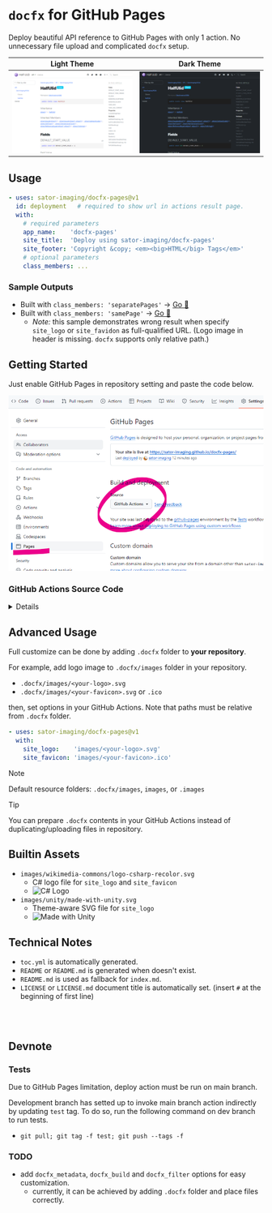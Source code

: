 # `docfx` for GitHub Pages

Deploy beautiful API reference to GitHub Pages with only 1 action. No unnecessary file upload and complicated `docfx` setup.

| Light Theme | Dark Theme |
|:-----------:|:----------:|
| ![Light Theme](images/docfx-pages-light.png)  | ![Dark Theme](images/docfx-pages-dark.png)



## Usage

```yaml
- uses: sator-imaging/docfx-pages@v1
  id: deployment   # required to show url in actions result page.
  with:
    # required parameters
    app_name:    'docfx-pages'
    site_title:  'Deploy using sator-imaging/docfx-pages'
    site_footer: 'Copyright &copy; <em><big>HTML</big> Tags</em>'
    # optional parameters
    class_members: ...
```


### Sample Outputs

- Built with `class_members: 'separatePages'` → [Go 🧾](https://sator-imaging.github.io/Half-Ulid/api/SatorImaging.HUlid.html)
- Built with `class_members: 'samePage'` → [Go 🧾](https://sator-imaging.github.io/docfx-pages/api/SatorImaging.DocFXPages.Tests.App.html)
  - *Note:* this sample demonstrates wrong result when specify `site_logo` or `site_favidon` as full-qualified URL. (Logo image in header is missing. `docfx` supports only relative path.)



## Getting Started

Just enable GitHub Pages in repository setting and paste the code below.

![Repo Settings](images/repo-settings.png)


### GitHub Actions Source Code

<p><details>

```yaml
name: docfx for GitHub Pages

on:
  # Runs on pushes targeting the default branch
  push:
    branches:
      - 'main'
      ##- 'releases/**'
  pull_request:
    branches: 
      - 'main'
  release:
    types: [published]

  # Allows you to run this workflow manually from the Actions tab
  workflow_dispatch:

# Sets permissions of the GITHUB_TOKEN to allow deployment to GitHub Pages
permissions:
  contents: read
  pages: write
  id-token: write

# Allow only one concurrent deployment, skipping runs queued between the run in-progress and latest queued.
# However, do NOT cancel in-progress runs as we want to allow these production deployments to complete.
concurrency:
  group: "pages"
  cancel-in-progress: false

jobs:
  # Single deploy job since we're just deploying
  deploy:
    environment:
      name: github-pages
      url: ${{ steps.deployment.outputs.page_url }}
    runs-on: ubuntu-latest


    #########################################
    ######  sator-imaging/docfx-pages  ######
    #########################################
    steps:

      # for extensibility, docfx-pages does NOT checkout your repository.
      # so you need to checkout manually prior to sator-imaging/docfx-pages.
      - name: Checkout
        uses: actions/checkout@v3


      # after checkout, you can checkout another repo, copy logo image or
      # other assets into '.docfx' folder to setup own docfx environment.
      # note that images must be copied into '.docfx/images', 'images' or '.images'.


      ######  main  ######

      - uses: sator-imaging/docfx-pages@v1
        id: deployment   # required to show url in actions result page.
        with:

          # required options
          # NOTE: double-quote (") cannot be used, backquote (`) must be escaped (\`).
          app_name:    'Deploy Test'
          site_title:  'Deploy Test using sator-imaging/docfx-pages'
          site_footer: '<big>&times; Is HTML accepted?</big>'

          # optional
          class_members:    'separatePages'  # 'separatePages' or 'samePage'
          google_analytics: ''               # empty to disable

          # paths must be relative from .docfx folder.
          # note that url works but only in top page. see sample website for detail.
          site_logo:    '<logo>.svg'
          site_favicon: '<favicon>.svg'

          # advanced options
          # --> https://dotnet.github.io/docfx/docs/template.html?tabs=modern#custom-template
          # main.js
          # NOTE: double-quote (") cannot be used, backquote (`) must be escaped (\`).
          main_js: |
            export default {
                defaultTheme: 'light',
                showLightbox: (img) => true,
                iconLinks: [
                    {
                        icon: 'github',
                        href: 'https://github.com/sator-imaging',
                        title: 'GitHub'
                    },
                ],
            }

          # main.css
          # NOTE: double-quote (") cannot be used, backquote (`) must be escaped (\`).
          main_css: |

```

</details></p>



## Advanced Usage

Full customize can be done by adding `.docfx` folder to **your repository**.

For example, add logo image to `.docfx/images` folder in your repository.

- `.docfx/images/<your-logo>.svg`
- `.docfx/images/<your-favicon>.svg` or `.ico`

then, set options in your GitHub Actions. Note that paths must be relative from `.docfx` folder.

```yaml
- uses: sator-imaging/docfx-pages@v1
  with:
    site_logo:    'images/<your-logo>.svg'
    site_favicon: 'images/<your-favicon>.ico'
```

> [!NOTE]
> Default resource folders: `.docfx/images`, `images`, or `.images`

> [!TIP]
> You can prepare `.docfx` contents in your GitHub Actions instead of duplicating/uploading files in repository.



## Builtin Assets

- `images/wikimedia-commons/logo-csharp-recolor.svg`
    - C# logo file for `site_logo` and `site_favicon`
    - ![C# Logo](https://raw.githubusercontent.com/sator-imaging/docfx-pages/releases/v1.0.0/.docfx/images/wikimedia-commons/logo-csharp-recolor.svg)
- `images/unity/made-with-unity.svg`
    - Theme-aware SVG file for `site_logo`
    - ![Made with Unity](https://raw.githubusercontent.com/sator-imaging/docfx-pages/releases/v1.0.0/.docfx/images/unity/made-with-unity.svg)



## Technical Notes

- `toc.yml` is automatically generated.
- `README` or `README.md` is generated when doesn't exist.
- `README.md` is used as fallback for `index.md`.
- `LICENSE` or `LICENSE.md` document title is automatically set. (insert `#` at the beginning of first line)



&nbsp;  
&nbsp;

## Devnote

### Tests

Due to GitHub Pages limitation, deploy action must be run on main branch.

Development branch has setted up to invoke main branch action indirectly by updating `test` tag. To do so, run the following command on dev branch to run tests.

- `git pull; git tag -f test; git push --tags -f`


### TODO

- add `docfx_metadata`, `docfx_build` and `docfx_filter` options for easy customization.
    - currently, it can be achieved by adding `.docfx` folder and place files correctly.
